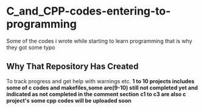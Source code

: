 # C_and_CPP-codes-entering-to-programming
Some of the codes i wrote while starting to learn programming that is why they got some typo 
## Why That Repository Has Created
To track progress and get help with warnings etc.
**1 to 10 projects includes some of c codes and makefiles,some are(9-10) still not completed yet and indicated as not completed in the comment section**
**c1 to c3 are also c project's**
**some cpp codes will be uploaded soon**
